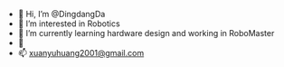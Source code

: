 - 👋 Hi, I’m @DingdangDa
- 👀 I’m interested in Robotics
- 🌱 I’m currently learning hardware design and working in RoboMaster
- 💞️ 
- 📫 xuanyuhuang2001@gmail.com

<!---
DingdangDa/DingdangDa is a ✨ special ✨ repository because its `README.md` (this file) appears on your GitHub profile.
You can click the Preview link to take a look at your changes.
--->
